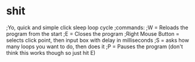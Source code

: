 # shit
;Yo, quick and simple click sleep loop cycle
;commands:
;W = Reloads the program from the start
;E = Closes the program
;Right Mouse Button = selects click point, then input box with delay in milliseconds
;S = asks how many loops you want to do, then does it
;P = Pauses the program (don't think this works though so just hit E)
